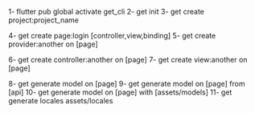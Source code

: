 1- flutter pub global activate get_cli
2- get init
3- get create project:project_name

4- get create page:login [controller,view,binding]
5- get create provider:another on [page]

6- get create controller:another on [page]
7- get create view:another on [page]

8- get generate model on [page]
9- get generate model on [page] from [api]
10- get generate model on [page] with [assets/models]
11- get generate locales assets/locales